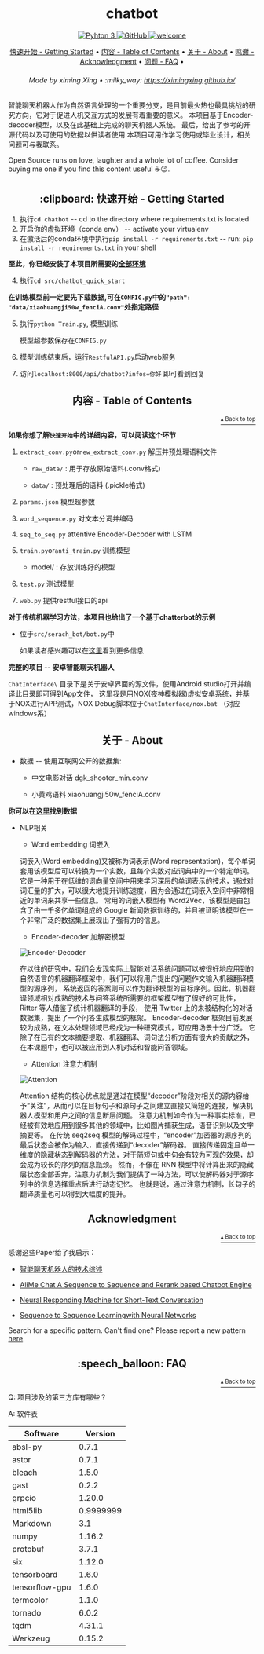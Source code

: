 <h1 id="chatbot" align="center">chatbot</h1>

<p align="center">
    <a href="https://www.python.org/">
        <img src="https://img.shields.io/badge/python-3.5%20%7C%203.6%20%7C%203.7-blue" alt="Pyhton 3">
    </a>
    <a href="http://www.apache.org/licenses/">
        <img src="https://img.shields.io/badge/license-Apache-blue" alt="GitHub">
    </a>
    <a href="https://github.com/ximingxing/chatbot/pulls">
        <img src="https://img.shields.io/static/v1.svg?label=Contributions&message=Welcome&color=0059b3&style=flat-square" alt="welcome">
    </a>
</p>

<p align="center">
    <a href="#clipboard-getting-started">快速开始 - Getting Started</a> •
    <a href="#table-of-contents">内容 - Table of Contents</a> •
    <a href="#about">关于 - About</a> •
    <a href="#acknowledgment">鸣谢 - Acknowledgment</a> •
    <a href="#speech_balloon-faq">问题 - FAQ</a> •
</p>

<h6 align="center">Made by ximing Xing • :milky_way: 
<a href="https://ximingxing.github.io/">https://ximingxing.github.io/</a>
</h6>

智能聊天机器人作为自然语言处理的一个重要分支，是目前最火热也最具挑战的研究方向，它对于促进人机交互方式的发展有着重要的意义。
本项目基于Encoder-decoder模型，以及在此基础上完成的聊天机器人系统。
最后，给出了参考的开源代码以及可使用的数据以供读者使用 
本项目可用作学习使用或毕业设计，相关问题可与我联系。

Open Source runs on love, laughter and a whole lot of coffee. 
Consider buying me one if you find this content useful ☕️😉.

<h2 align="center">:clipboard: 快速开始 - Getting Started</h2>

1. 执行`cd chatbot` -- cd to the directory where requirements.txt is located
2. 开启你的虚拟环境（conda env） -- activate your virtualenv
3. 在激活后的conda环境中执行`pip install -r requirements.txt`  -- run:  `pip install -r requirements.txt` in your shell

**至此，你已经安装了本项目所需要的[全部环境](#speech_balloon-faq)**

4. 执行`cd src/chatbot_quick_start`

**在训练模型前一定要先下载数据,可在`CONFIG.py`中的`"path": "data/xiaohuangji50w_fenciA.conv"`处指定路径**

5. 执行`python Train.py`, 模型训练

    模型超参数保存在`CONFIG.py`

6. 模型训练结束后，运行`RestfulAPI.py`启动web服务

7. 访问`localhost:8000/api/chatbot?infos=你好` 即可看到回复   

<h2 align="center">内容 - Table of Contents</h2>
<p align="right"><a href="#chatbot"><sup>▴ Back to top</sup></a></p>

**如果你想了解`快速开始`中的详细内容，可以阅读这个环节**

1. `extract_conv.py`or`new_extract_conv.py` 解压并预处理语料文件

    * `raw_data/` : 用于存放原始语料(.conv格式)
    
    * `data/` : 预处理后的语料 (.pickle格式)
    
2. `params.json` 模型超参数

3. `word_sequence.py` 对文本分词并编码

4. `seq_to_seq.py` attentive Encoder-Decoder with LSTM

5. `train.py`or`anti_train.py` 训练模型

    * model/ : 存放训练好的模型
    
6. `test.py` 测试模型    

7. `web.py` 提供restful接口的api

**对于传统机器学习方法，本项目也给出了一个基于chatterbot的示例**

* 位于`src/serach_bot/bot.py`中

    如果读者感兴趣可以在[这里](https://chatterbot.readthedocs.io/en/stable/setup.html)看到更多信息

**完整的项目 -- 安卓智能聊天机器人**

`ChatInterface\` 目录下是关于安卓界面的源文件，使用Android studio打开并编译此目录即可得到App文件，
这里我是用NOX(夜神模拟器)虚拟安卓系统，并基于NOX进行APP测试，NOX Debug脚本位于`ChatInterface/nox.bat`
（对应windows系）


<h2 align="center">关于 - About</h2>

* 数据 -- 使用互联网公开的数据集:

    * 中文电影对话 dgk_shooter_min.conv
    
    * 小黄鸡语料 xiaohuangji50w_fenciA.conv
    
**你可以在[这里](https://github.com/candlewill/Dialog_Corpus)找到数据**

* NLP相关    
    
    * Word embedding 词嵌入
    
    词嵌入(Word embedding)又被称为词表示(Word representation)，每个单词套用该模型后可以转换为一个实数，且每个实数对应词典中的一个特定单词。
    它是一种用于在低维的词向量空间中用来学习深层的单词表示的技术，通过对词汇量的扩大，可以很大地提升训练速度，因为会通过在词嵌入空间中非常相近的单词来共享一些信息。
    常用的词嵌入模型有 Word2Vec，该模型是由包含了由一千多亿单词组成的 Google 新闻数据训练的，并且被证明该模型在一个非常广泛的数据集上展现出了强有力的信息。
    
    * Encoder-decoder 加解密模型
    
    ![Encoder-Decoder](https://github.com/learnmedicalcantsavecn/chatbot/blob/master/img/encoder-decoder.png)
    
    在以往的研究中，我们会发现实际上智能对话系统问题可以被很好地应用到的自然语言的机器翻译框架中，我们可以将用户提出的问题作文输入机器翻译模型的源序列，
    系统返回的答案则可以作为翻译模型的目标序列。因此，机器翻译领域相对成熟的技术与问答系统所需要的框架模型有了很好的可比性，Ritter 等人借鉴了统计机器翻译的手段，
    使用 Twitter 上的未被结构化的对话数据集，提出了一个问答生成模型的框架。
    Encoder-decoder 框架目前发展较为成熟，在文本处理领域已经成为一种研究模式，可应用场景十分广泛。
    它除了在已有的文本摘要提取、机器翻译、词句法分析方面有很大的贡献之外，在本课题中，也可以被应用到人机对话和智能问答领域。
    
    * Attention 注意力机制
    
    ![Attention](https://github.com/learnmedicalcantsavecn/chatbot/blob/master/img/attention.png)
    
    Attention 结构的核心优点就是通过在模型“decoder”阶段对相关的源内容给予“关注”，从而可以在目标句子和源句子之间建立直接又简短的连接，解决机器人模型和用户之间的信息断层问题。
    注意力机制如今作为一种事实标准，已经被有效地应用到很多其他的领域中，比如图片捕获生成，语音识别以及文字摘要等。
    在传统 seq2seq 模型的解码过程中，“encoder”加密器的源序列的最后状态会被作为输入，直接传递到“decoder”解码器。
    直接传递固定且单一维度的隐藏状态到解码器的方法，对于简短句或中句会有较为可观的效果，却会成为较长的序列的信息瓶颈。
    然而，不像在 RNN 模型中将计算出来的隐藏层状态全部丢弃，注意力机制为我们提供了一种方法，可以使解码器对于源序列中的信息选择重点后进行动态记忆。
    也就是说，通过注意力机制，长句子的翻译质量也可以得到大幅度的提升。
    

<h2 align="center">Acknowledgment</h2>
<p align="right"><a href="#chatbot"><sup>▴ Back to top</sup></a></p>

感谢这些Paper给了我启示：

* [智能聊天机器人的技术综述](https://github.com/ximingxing/chatbot/blob/master/paper/%E6%99%BA%E8%83%BD%E8%81%8A%E5%A4%A9%E6%9C%BA%E5%99%A8%E4%BA%BA%E7%9A%84%E6%8A%80%E6%9C%AF%E7%BB%BC%E8%BF%B0.pdf)

* [AliMe Chat A Sequence to Sequence and Rerank based Chatbot Engine](https://github.com/ximingxing/chatbot/blob/master/paper/AliMe%20Chat%20A%20Sequence%20to%20Sequence%20and%20Rerank%20based%20Chatbot%20Engine.pdf)

* [Neural Responding Machine for Short-Text Conversation](https://github.com/ximingxing/chatbot/blob/master/paper/Neural%20Responding%20Machine%20for%20Short-Text%20Conversation.pdf)

* [Sequence to Sequence Learningwith Neural Networks](https://github.com/ximingxing/chatbot/blob/master/paper/Sequence%20to%20Sequence%20Learningwith%20Neural%20Networks.pdf)

Search for a specific pattern. Can't find one? Please report a new pattern [here](https://github.com/ximingxing/chatbot/issues).

<h2 align="center">:speech_balloon: FAQ</h2>
<p align="right"><a href="#chatbot"><sup>▴ Back to top</sup></a></p>

Q: 项目涉及的第三方库有哪些？

A: 软件表

Software | Version
------------ | ------------
absl-py | 0.7.1
astor | 0.7.1
bleach | 1.5.0
gast | 0.2.2
grpcio | 1.20.0
html5lib | 0.9999999
Markdown | 3.1
numpy | 1.16.2
protobuf | 3.7.1
six | 1.12.0
tensorboard | 1.6.0
tensorflow-gpu | 1.6.0
termcolor | 1.1.0
tornado | 6.0.2
tqdm | 4.31.1
Werkzeug | 0.15.2
